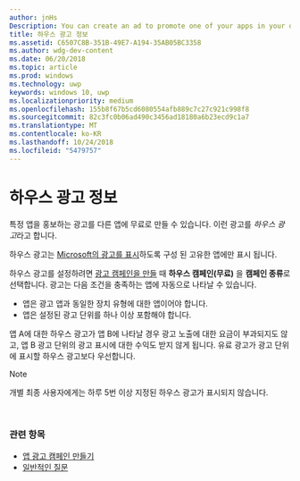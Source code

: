 ```yaml
---
author: jnHs
Description: You can create an ad to promote one of your apps in your other apps, for free. We call these house ads.
title: 하우스 광고 정보
ms.assetid: C6507C8B-351B-49E7-A194-35AB05BC3358
ms.author: wdg-dev-content
ms.date: 06/20/2018
ms.topic: article
ms.prod: windows
ms.technology: uwp
keywords: windows 10, uwp
ms.localizationpriority: medium
ms.openlocfilehash: 155b8f67b5cd6080554afb889c7c27c921c998f8
ms.sourcegitcommit: 82c3fc0b06ad490c3456ad18180a6b23ecd9c1a7
ms.translationtype: MT
ms.contentlocale: ko-KR
ms.lasthandoff: 10/24/2018
ms.locfileid: "5479757"
---
```

# <a name="about-house-ads"></a>하우스 광고 정보


특정 앱을 홍보하는 광고를 다른 앱에 무료로 만들 수 있습니다. 이런 광고를 *하우스 광고*라고 합니다.

하우스 광고는 [Microsoft의 광고를 표시](../monetize/display-ads-in-your-app.md)하도록 구성 된 고유한 앱에만 표시 됩니다.

하우스 광고를 설정하려면 [광고 캠페인을 만들](create-an-ad-campaign-for-your-app.md) 때 **하우스 캠페인(무료)** 을 **캠페인 종류**로 선택합니다. 광고는 다음 조건을 충족하는 앱에 자동으로 나타날 수 있습니다.

-   앱은 광고 앱과 동일한 장치 유형에 대한 앱이어야 합니다.
-   앱은 설정된 광고 단위를 하나 이상 포함해야 합니다.

앱 A에 대한 하우스 광고가 앱 B에 나타날 경우 광고 노출에 대한 요금이 부과되지도 않고, 앱 B 광고 단위의 광고 표시에 대한 수익도 받지 않게 됩니다. 유료 광고가 광고 단위에 표시할 하우스 광고보다 우선합니다.

>[!NOTE]
> 개별 최종 사용자에게는 하루 5번 이상 지정된 하우스 광고가 표시되지 않습니다.

 

### <a name="related-topics"></a>관련 항목


* [앱 광고 캠페인 만들기](create-an-ad-campaign-for-your-app.md)
* [일반적인 질문](common-questions.md)
